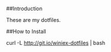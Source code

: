 ##Introduction

These are my dotfiles.

##How to Install

curl -L http://git.io/winiex-dotfiles | bash
